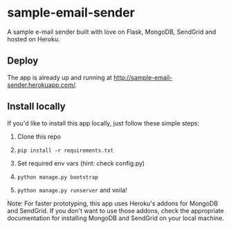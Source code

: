 sample-email-sender
===================

A sample e-mail sender built with love on Flask, MongoDB, SendGrid and hosted on Heroku.

Deploy
----------

The app is already up and running at http://sample-email-sender.herokuapp.com/.

Install locally
---------------

If you'd like to install this app locally, just follow these simple steps:

1. Clone this repo

2. `pip install -r requirements.txt`

3. Set required env vars (hint: check config.py)

4. `python manage.py bootstrap`

5. `python manage.py runserver` and voila!

Note: For faster prototyping, this app uses Heroku's addons for MongoDB and SendGrid. If you don't want to use those addons, check the appropriate documentation for installing MongoDB and SendGrid on your local machine.
